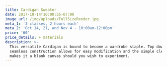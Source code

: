 ```yaml
---
title: Cardigan Sweater
date: 2017-10-14T10:00:55-07:00
image_url: /img/uploads/FullSizeRender.jpg
meta_1: '3 classes, 2 hours each'
meta_2: 'Oct 14, 21, and Nov 4 - 10:00am-12:00pm'
price: '60'
price_details: + materials
description: >-
  This versatile Cardigan is bound to become a wardrobe staple. Top down
  seamless construction allows for easy modification and the simple clean design
  makes it a blank canvas should you wish to experiment.
---
```


